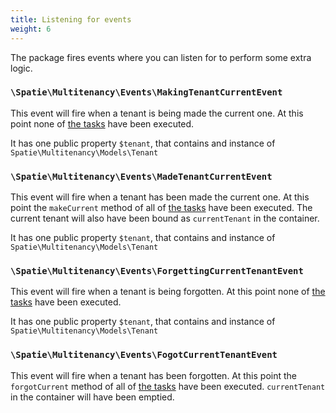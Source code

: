 ```yaml
---
title: Listening for events
weight: 6
---
```


The package fires events where you can listen for to perform some extra logic.

### `\Spatie\Multitenancy\Events\MakingTenantCurrentEvent`

This event will fire when a tenant is being made the current one. At this point none of [the tasks](/laravel-multitenancy/v1/using-tasks-to-prepare-the-environment/overview/) have been executed. 

It has one public property `$tenant`, that contains and instance of `Spatie\Multitenancy\Models\Tenant`

### `\Spatie\Multitenancy\Events\MadeTenantCurrentEvent`

This event will fire when a tenant has been made the current one. At this point the `makeCurrent` method of all of [the tasks](/laravel-multitenancy/v1/using-tasks-to-prepare-the-environment/overview/) have been executed. The current tenant will also have been bound as `currentTenant` in the container.

It has one public property `$tenant`, that contains and instance of `Spatie\Multitenancy\Models\Tenant`

### `\Spatie\Multitenancy\Events\ForgettingCurrentTenantEvent`

This event will fire when a tenant is being forgotten. At this point none of [the tasks](/laravel-multitenancy/v1/using-tasks-to-prepare-the-environment/overview/) have been executed. 

It has one public property `$tenant`, that contains and instance of `Spatie\Multitenancy\Models\Tenant`

### `\Spatie\Multitenancy\Events\FogotCurrentTenantEvent`

This event will fire when a tenant has been forgotten. At this point the `forgotCurrent` method of all of [the tasks](/laravel-multitenancy/v1/using-tasks-to-prepare-the-environment/overview/) have been executed. `currentTenant` in the container will have been emptied.

